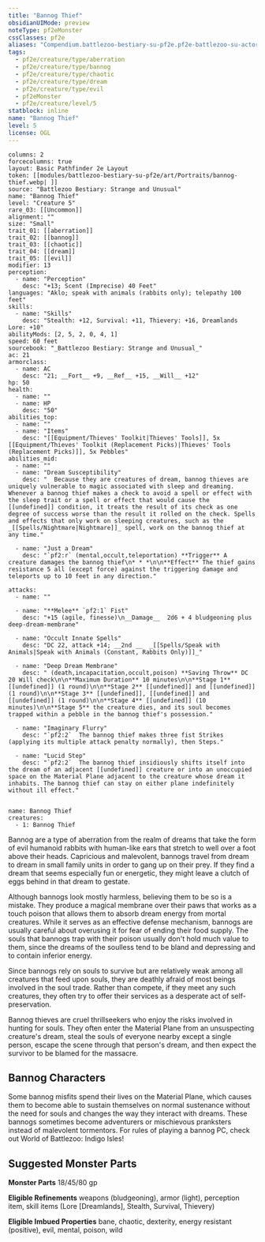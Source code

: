 ```yaml
---
title: "Bannog Thief"
obsidianUIMode: preview
noteType: pf2eMonster
cssClasses: pf2e
aliases: "Compendium.battlezoo-bestiary-su-pf2e.pf2e-battlezoo-su-actors.Actor.0x6w6lHuxRSXTJbQ" 
tags:
  - pf2e/creature/type/aberration
  - pf2e/creature/type/bannog
  - pf2e/creature/type/chaotic
  - pf2e/creature/type/dream
  - pf2e/creature/type/evil
  - pf2eMonster
  - pf2e/creature/level/5
statblock: inline
name: "Bannog Thief"
level: 5
license: OGL
---
```


```statblock
columns: 2
forcecolumns: true
layout: Basic Pathfinder 2e Layout
token: [[modules/battlezoo-bestiary-su-pf2e/art/Portraits/bannog-thief.webp| ]]
source: "Battlezoo Bestiary: Strange and Unusual"
name: "Bannog Thief"
level: "Creature 5"
rare_03: [[Uncommon]]
alignment: ""
size: "Small"
trait_01: [[aberration]]
trait_02: [[bannog]]
trait_03: [[chaotic]]
trait_04: [[dream]]
trait_05: [[evil]]
modifier: 13
perception:
  - name: "Perception"
    desc: "+13; Scent (Imprecise) 40 Feet"
languages: "Aklo; speak with animals (rabbits only); telepathy 100 feet"
skills:
  - name: "Skills"
    desc: "Stealth: +12, Survival: +11, Thievery: +16, Dreamlands Lore: +10"
abilityMods: [2, 5, 2, 0, 4, 1]
speed: 60 feet
sourcebook: "_Battlezoo Bestiary: Strange and Unusual_"
ac: 21
armorclass:
  - name: AC
    desc: "21; __Fort__ +9, __Ref__ +15, __Will__ +12"
hp: 50
health:
  - name: ""
  - name: HP
    desc: "50"
abilities_top:
  - name: ""
  - name: "Items"
    desc: "[[Equipment/Thieves' Toolkit|Thieves' Tools]], 5x [[Equipment/Thieves' Toolkit (Replacement Picks)|Thieves' Tools (Replacement Picks)]], 5x Pebbles"
abilities_mid:
  - name: ""
  - name: "Dream Susceptibility"
    desc: "  Because they are creatures of dream, bannog thieves are uniquely vulnerable to magic associated with sleep and dreaming. Whenever a bannog thief makes a check to avoid a spell or effect with the sleep trait or a spell or effect that would cause the [[undefined]] condition, it treats the result of its check as one degree of success worse than the result it rolled on the check. Spells and effects that only work on sleeping creatures, such as the _[[Spells/Nightmare|Nightmare]]_ spell, work on the bannog thief at any time."

  - name: "Just a Dream"
    desc: "`pf2:r` (mental,occult,teleportation) **Trigger** A creature damages the bannog thief\n* * *\n\n**Effect** The thief gains resistance 5 all (except force) against the triggering damage and teleports up to 10 feet in any direction."

attacks:
  - name: ""

  - name: "**Melee** `pf2:1` Fist"
    desc: "+15 (agile, finesse)\n__Damage__  2d6 + 4 bludgeoning plus deep-dream-membrane"

  - name: "Occult Innate Spells"
    desc: "DC 22, attack +14; __2nd __  _[[Spells/Speak with Animals|Speak with Animals (Constant, Rabbits Only)]]_"

  - name: "Deep Dream Membrane"
    desc: " (death,incapacitation,occult,poison) **Saving Throw** DC 20 Will check\n\n**Maximum Duration** 10 minutes\n\n**Stage 1** [[undefined]] (1 round)\n\n**Stage 2** [[undefined]] and [[undefined]] (1 round)\n\n**Stage 3** [[undefined]], [[undefined]] and [[undefined]] (1 round)\n\n**Stage 4** [[undefined]] (10 minutes)\n\n**Stage 5** the creature dies, and its soul becomes trapped within a pebble in the bannog thief's possession."

  - name: "Imaginary Flurry"
    desc: "`pf2:2`  The bannog thief makes three fist Strikes (applying its multiple attack penalty normally), then Steps."

  - name: "Lucid Step"
    desc: "`pf2:2`  The bannog thief insidiously shifts itself into the dream of an adjacent [[undefined]] creature or into an unoccupied space on the Material Plane adjacent to the creature whose dream it inhabits. The bannog thief can stay on either plane indefinitely without ill effect."
 
```

```encounter-table
name: Bannog Thief
creatures:
  - 1: Bannog Thief
```



Bannog are a type of aberration from the realm of dreams that take the form of evil humanoid rabbits with human-like ears that stretch to well over a foot above their heads. Capricious and malevolent, bannogs travel from dream to dream in small family units in order to gang up on their prey. If they find a dream that seems especially fun or energetic, they might leave a clutch of eggs behind in that dream to gestate.

Although bannogs look mostly harmless, believing them to be so is a mistake. They produce a magical membrane over their paws that works as a touch poison that allows them to absorb dream energy from mortal creatures. While it serves as an effective defense mechanism, bannogs are usually careful about overusing it for fear of ending their food supply. The souls that bannogs trap with their poison usually don't hold much value to them, since the dreams of the soulless tend to be bland and depressing and to contain inferior energy.

Since bannogs rely on souls to survive but are relatively weak among all creatures that feed upon souls, they are deathly afraid of most beings involved in the soul trade. Rather than compete, if they meet any such creatures, they often try to offer their services as a desperate act of self-preservation.

Bannog thieves are cruel thrillseekers who enjoy the risks involved in hunting for souls. They often enter the Material Plane from an unsuspecting creature's dream, steal the souls of everyone nearby except a single person, escape the scene through that person's dream, and then expect the survivor to be blamed for the massacre.

## Bannog Characters

Some bannog misfits spend their lives on the Material Plane, which causes them to become able to sustain themselves on normal sustenance without the need for souls and changes the way they interact with dreams. These bannogs sometimes become adventurers or mischievous pranksters instead of malevolent tormentors. For rules of playing a bannog PC, check out World of Battlezoo: Indigo Isles!

## Suggested Monster Parts

**Monster Parts** 18/45/80 gp

**Eligible Refinements** weapons (bludgeoning), armor (light), perception item, skill items (Lore \[Dreamlands\], Stealth, Survival, Thievery)

**Eligible Imbued Properties** bane, chaotic, dexterity, energy resistant (positive), evil, mental, poison, wild
